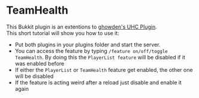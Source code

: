 # TeamHealth

This Bukkit plugin is an extentions to [ghowden's UHC Plugin](https://github.com/Eluinhost/ultrahardcore).  
This short tutorial will show you how to use it:  
* Put both plugins in your plugins folder and start the server.
* You can access the feature by typing `/feature on/off/toggle TeamHealth`.
  By doing this the `PlayerList feature` will be disabled if it was enabled before
* If either the `PlayerList` or `TeamHealth` feature get enabled, the other one will be disabled
* If the feature is acting weird after a reload just disable and enable it again
